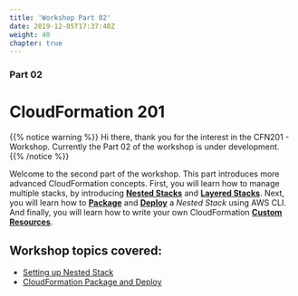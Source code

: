 ```yaml
---
title: 'Workshop Part 02'
date: 2019-12-05T17:37:48Z
weight: 40
chapter: true
---
```


### Part 02

# CloudFormation 201

{{% notice warning %}} 
Hi there, thank you for the interest in the CFN201 - Workshop. Currently the Part 02 of the workshop is under development.
{{% /notice %}}

Welcome to the second part of the workshop. This part introduces more advanced CloudFormation concepts. First, you will learn how to manage multiple stacks, by introducing **[Nested Stacks](https://docs.aws.amazon.com/AWSCloudFormation/latest/UserGuide/using-cfn-nested-stacks.html)** and **[Layered Stacks](https://docs.aws.amazon.com/AWSCloudFormation/latest/UserGuide/using-cfn-stack-exports.html)**. Next, you will learn how to **[Package](https://docs.aws.amazon.com/AWSCloudFormation/latest/UserGuide/using-cfn-cli-package.html)** and **[Deploy](https://docs.aws.amazon.com/AWSCloudFormation/latest/UserGuide/using-cfn-cli-deploy.html)** a _Nested Stack_ using AWS CLI. And finally, you will learn how to write your own CloudFormation **[Custom Resources](https://docs.aws.amazon.com/AWSCloudFormation/latest/UserGuide/template-custom-resources.html)**.

## Workshop topics covered:

+ [Setting up Nested Stack](/40-workshop-part-02/10-setting-up-nested-stack)
+ [CloudFormation Package and Deploy](/40-workshop-part-02/20-cloudformation-package-and-deploy)